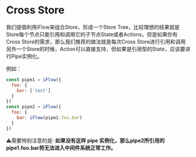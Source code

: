 # Cross Store

我们提倡利用iFlow来组合Store，形成一个Store Tree，比较理想的结果就是Store每个节点只能引用和调用它的子节点State或者Actions，但是如果你有Cross Store的需求，那么我们推荐的做法就是每次Cross Store进行引用和调用 另外一个Store的时候，Action可以直接支持，但如果是引用型的State，应该要进行Pipe实例化。

例如：

```javascript
const pipe1 = iFlow({
  foo: {
    bar: ['test']
  }
})
const pipe2 = iFlow({
  foo: {
    bar: iFlow(pipe1.foo.bar)
  }
})
```
⚠️需要特别注意的是: **如果没有这样 pipe 实例化，那么pipe2所引用的pipe1.foo.bar将无法进入中间件系统正常工作。**